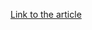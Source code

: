 [Link to the article](https://cybersecuritynews.com/150k-industrial-systems-around-the-globe-are-exposed/)
